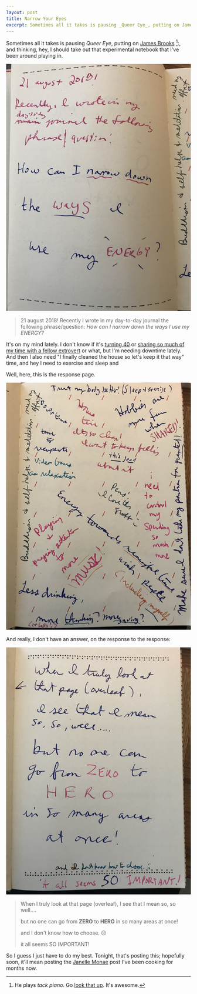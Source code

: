 ```yaml
---
layout: post
title: Narrow Your Eyes
excerpt: Sometimes all it takes is pausing _Queer Eye_, putting on James Brooks, and thinking, hey, I should take out that experimental notebook that I've been playing around in.
---
```


Sometimes all it takes is pausing _Queer Eye_, putting on [James Brooks][brooks] [^1]:, and thinking, hey, I should take out that experimental notebook that I've been around playing in. 

![journal page image that includes handwritten scrawl of the blockquote that is directly below the image](/images/082118-blockquote.jpg)

>21 august 2018! Recently I wrote  in my day-to-day journal the following phrase/question:
>_How can I narrow down the ways I use my ENERGY?_

It's on my mind lately. I don't know if it's [turning 40][forty] or [sharing so much of my time with a fellow extrovert][andrea] or what, but I'm needing downtime lately. And then I also need "I finally cleaned the house so let's keep it that way" time, and hey I need to exercise and sleep and

Well, here, this is the response page.

![journal page with many phrases written on it, such as i need to control my spending so much more, energy towards meaningful time with people, hobbies are more fun when SHARED, and the like](/images/082118-idea-cluster.jpg)

And really, I don't have an answer, on the response to the response:

![image that includes handwritten text that is present in the next blockquote](/images/082118-response-response.jpg)

>When I truly look at that page (overleaf), I see that I mean so, so well....
>
>but no one can go from **ZERO** to **HERO** in so many areas at once!
> 
>and I don't know how to choose. 😔
>
>it all seems SO IMPORTANT!

So I guess I just have to do my best. Tonight, that's posting this; hopefully soon, it'll mean posting the [Janelle Monae][pynk] post I've been cooking for months now. 

[^1]: He plays _tack piano_. Go [look that up](https://goo.gl/E19kqc). It's awesome.

[andrea]: https://www.instagram.com/p/Bj_ZMthhdAz/?taken-by=jwithy
[brooks]: https://app.vinylmeplease.com/classics/vol-15-james-booker-the-lost-paramount-tapes
[forty]: https://jw.micro.blog/2018/02/11/th-birthday-chicagoland.html
[pynk]: https://jw.micro.blog/2018/06/13/pink-like-the.html
